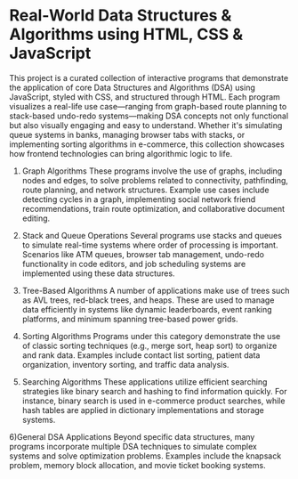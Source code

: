 # Real-World Data Structures & Algorithms using HTML, CSS & JavaScript

This project is a curated collection of interactive programs that demonstrate the application of core Data Structures and Algorithms (DSA) using JavaScript, styled with CSS, and structured through HTML. Each program visualizes a real-life use case—ranging from graph-based route planning to stack-based undo-redo systems—making DSA concepts not only functional but also visually engaging and easy to understand.
Whether it's simulating queue systems in banks, managing browser tabs with stacks, or implementing sorting algorithms in e-commerce, this collection showcases how frontend technologies can bring algorithmic logic to life.

1) Graph Algorithms
These programs involve the use of graphs, including nodes and edges, to solve problems related to connectivity, pathfinding, route planning, and network structures. Example use cases include detecting cycles in a graph, implementing social network friend recommendations, train route optimization, and collaborative document editing.

2) Stack and Queue Operations
Several programs use stacks and queues to simulate real-time systems where order of processing is important. Scenarios like ATM queues, browser tab management, undo-redo functionality in code editors, and job scheduling systems are implemented using these data structures.

3) Tree-Based Algorithms
A number of applications make use of trees such as AVL trees, red-black trees, and heaps. These are used to manage data efficiently in systems like dynamic leaderboards, event ranking platforms, and minimum spanning tree-based power grids.

4) Sorting Algorithms
Programs under this category demonstrate the use of classic sorting techniques (e.g., merge sort, heap sort) to organize and rank data. Examples include contact list sorting, patient data organization, inventory sorting, and traffic data analysis.

5) Searching Algorithms
These applications utilize efficient searching strategies like binary search and hashing to find information quickly. For instance, binary search is used in e-commerce product searches, while hash tables are applied in dictionary implementations and storage systems.

6)General DSA Applications
Beyond specific data structures, many programs incorporate multiple DSA techniques to simulate complex systems and solve optimization problems. Examples include the knapsack problem, memory block allocation, and movie ticket booking systems.


